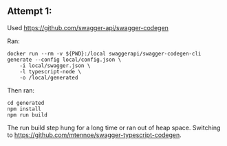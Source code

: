## Attempt 1:

Used https://github.com/swagger-api/swagger-codegen

Ran:

```
docker run --rm -v ${PWD}:/local swaggerapi/swagger-codegen-cli generate --config local/config.json \
    -i local/swagger.json \
    -l typescript-node \
    -o /local/generated
```

Then ran:

```
cd generated
npm install
npm run build
```

The run build step hung for a long time or ran out of heap space. Switching to https://github.com/mtennoe/swagger-typescript-codegen.
